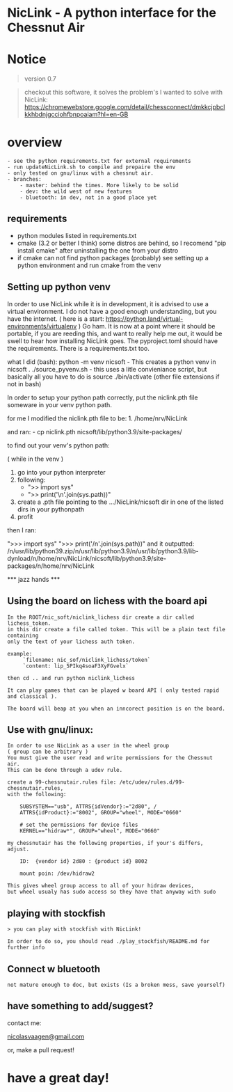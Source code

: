 # NicLink - A python interface for the Chessnut Air

# Notice
> version 0.7

> checkout this software, it solves the problem's I wanted to solve with NicLink:
    https://chromewebstore.google.com/detail/chessconnect/dmkkcjpbclkkhbdnjgcciohfbnpoaiam?hl=en-GB

# overview

    - see the python requirements.txt for external requirements
    - run updateNicLink.sh to compile and prepaire the env
    - only tested on gnu/linux with a chessnut air.
    - branches:
        - master: behind the times. More likely to be solid
        - dev: the wild west of new features
        - bluetooth: in dev, not in a good place yet
## requirements
- python modules listed in requirements.txt
- cmake (3.2 or better I think) some distros are behind, so I recomend "pip install cmake" after uninstalling the one from your distro
- if cmake can not find python packages (probably) see setting up a python environment and run cmake from the venv 
## Setting up python venv
In order to use NicLink while it is in development, it is advised to use a virtual environment. I do not have a good enough understanding,
but you have the internet. ( here is a start: https://python.land/virtual-environments/virtualenv ) Go ham. It is now at a point where it should be portable, if you are reeding this, and want to really help me out,
it would be swell to hear how installing NicLink goes. The pyproject.toml should have the requirements. There is a requirements.txt too.

what I did (bash):
    python -m venv nicsoft  - This creates a python venv in nicsoft
    . ./source_pyvenv.sh    - this uses a litle convieniance script, but basically all you have to do is source ./bin/activate (other file extensions if not in bash)

In order to setup your python path correctly, put the niclink.pth file someware in your venv python path.

for me I modified the niclink.pth file to be:
    1. /home/nrv/NicLink

and ran:
    - cp niclink.pth nicsoft/lib/python3.9/site-packages/

to find out your venv's python path:

( while in the venv )

1. go into your python interpreter
2. following:
   - ">> import sys"
   - ">> print('\n'.join(sys.path))"
4. create a .pth file pointing to the .../NicLink/nicsoft dir in one of the listed dirs in your pythonpath
5. profit


then I ran:

">>> import sys"
">>> print('/n'.join(sys.path))"
and it outputted:
/n/usr/lib/python39.zip/n/usr/lib/python3.9/n/usr/lib/python3.9/lib-dynload/n/home/nrv/NicLink/nicsoft/lib/python3.9/site-packages/n/home/nrv/NicLink

*** jazz hands ***

## Using the board on lichess with the board api

    In the ROOT/nic_soft/niclink_lichess dir create a dir called lichess_token.
    in this dir create a file called token. This will be a plain text file containing
    only the text of your lichess auth token.

    example:
         `filename: nic_sof/niclink_lichess/token`
         `content: lip_5PIkq4soaF3XyFGvelx`

    then cd .. and run python niclink_lichess

    It can play games that can be played w board API ( only tested rapid and classical ).

    The board will beap at you when an inncorect position is on the board.


## Use with gnu/linux:

    In order to use NicLink as a user in the wheel group
    ( group can be arbitrary )
    You must give the user read and write permissions for the Chessnut air.
    This can be done through a udev rule.

    create a 99-chessnutair.rules file: /etc/udev/rules.d/99-chessnutair.rules,
    with the following:

        SUBSYSTEM=="usb", ATTRS{idVendor}:="2d80", /
        ATTRS{idProduct}:="8002", GROUP="wheel", MODE="0660"

        # set the permissions for device files
        KERNEL=="hidraw*", GROUP="wheel", MODE="0660"

    my chessnutair has the following properties, if your's differs, adjust.

        ID:  {vendor id} 2d80 : {product id} 8002

        mount poin: /dev/hidraw2

    This gives wheel group access to all of your hidraw devices,
    but wheel usualy has sudo access so they have that anyway with sudo

## playing with stockfish

    > you can play with stockfish with NicLink!

    In order to do so, you should read ./play_stockfish/README.md for further info

## Connect w bluetooth

    not mature enough to doc, but exists (Is a broken mess, save yourself)

## have something to add/suggest?

contact me:

[nicolasvaagen@gmail.com](nicolasvaagen@gmail.com)

or, make a pull request!

# have a great day!

